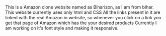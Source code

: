 This is a Amazon clone website named as Biharizon, as I am from bihar.
This website currently uses only html and CSS
All the links present in it are linked with the real Amazon.in website, so whenever you click on a link you get that page of Amazon which has the your desired products
Currently I am working on it's font style and making it responsive.
